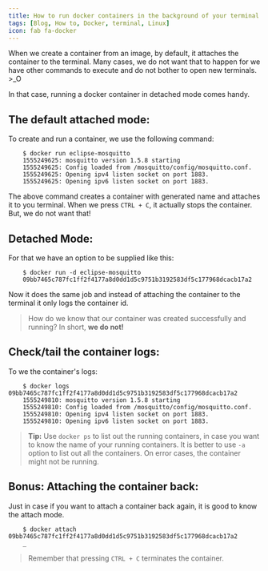 ```yaml
---
title: How to run docker containers in the background of your terminal
tags: [Blog, How to, Docker, terminal, Linux]
icon: fab fa-docker
---
```


When we create a container from an image, by default, it attaches the container to the terminal. Many cases, we do not want that to happen for we have other commands to execute and do not bother to open new terminals. >\_O

In that case, running a docker container in detached mode comes handy.

## The default attached mode:

To create and run a container, we use the following command:

```
    $ docker run eclipse-mosquitto
    1555249625: mosquitto version 1.5.8 starting
    1555249625: Config loaded from /mosquitto/config/mosquitto.conf.
    1555249625: Opening ipv4 listen socket on port 1883.
    1555249625: Opening ipv6 listen socket on port 1883.
```

The above command creates a container with generated name and attaches it to you terminal. When we press `CTRL + C`, it actually stops the container. But, we do not want that!

## Detached Mode:

For that we have an option to be supplied like this:

```
    $ docker run -d eclipse-mosquitto
    09bb7465c787fc1ff2f4177a8d0dd1d5c9751b3192583df5c177968dcacb17a2
```

Now it does the same job and instead of attaching the container to the terminal it only logs the container id.

> How do we know that our container was created successfully and running?
> In short, **we do not!**

## Check/tail the container logs:

To we the container's logs:

```
    $ docker logs 09bb7465c787fc1ff2f4177a8d0dd1d5c9751b3192583df5c177968dcacb17a2
    1555249810: mosquitto version 1.5.8 starting
    1555249810: Config loaded from /mosquitto/config/mosquitto.conf.
    1555249810: Opening ipv4 listen socket on port 1883.
    1555249810: Opening ipv6 listen socket on port 1883.
```

> **Tip:** Use `docker ps` to list out the running containers, in case you want to know the name of your running containers. It is better to use `-a` option to list out all the containers. On error cases, the container might not be running.

## Bonus: Attaching the container back:

Just in case if you want to attach a container back again, it is good to know the attach mode.

```
    $ docker attach 09bb7465c787fc1ff2f4177a8d0dd1d5c9751b3192583df5c177968dcacb17a2
    _
```

> Remember that pressing `CTRL + C` terminates the container.
